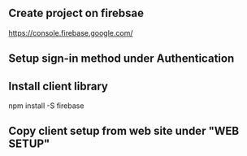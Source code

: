 ## Create project on firebsae
  https://console.firebase.google.com/

## Setup sign-in method under Authentication

## Install client library
  npm install -S firebase

## Copy client setup from web site under "WEB SETUP"
